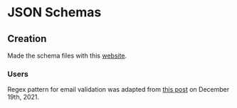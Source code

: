 # JSON Schemas

## Creation

Made the schema files with this [website][tool].

### Users

Regex pattern for email validation was adapted from [this post][emailregex] on December 19th, 2021.

[tool]: https://jsonschema.net/
[emailregex]: https://stackoverflow.com/questions/201323/how-can-i-validate-an-email-address-using-a-regular-expression
